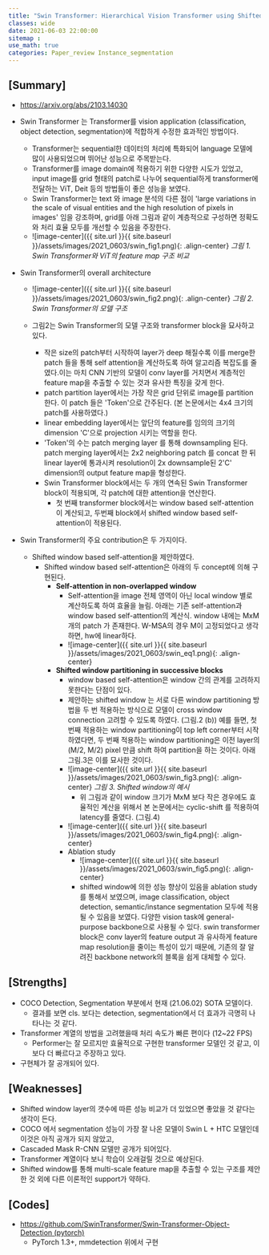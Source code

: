 ```yaml
---
title: "Swin Transformer: Hierarchical Vision Transformer using ShiftedWindows"
classes: wide
date: 2021-06-03 22:00:00
sitemap :
use_math: true
categories: Paper_review Instance_segmentation
---
```


## [Summary]

- https://arxiv.org/abs/2103.14030
- Swin Transformer 는 Transformer를 vision application (classification, object detection, segmentation)에 적합하게 수정한 효과적인 방법이다. 
    - Transformer는 sequential한 데이터의 처리에 특화되어 language 모델에 많이 사용되었으며 뛰어난 성능으로 주목받는다.
    - Transformer를 image domain에 적용하기 위한 다양한 시도가 있었고, input image를 grid 형태의 patch로 나누어 sequential하게 transformer에 전달하는 ViT, Deit 등의 방법들이 좋은 성능을 보였다. 
    - Swin Transformer는 text 와 image 분석의 다른 점이 'large variations in the scale of visual entities and the high resolution of pixels in images' 임을 강조하며, grid를 아래 그림과 같이 계층적으로 구성하면 정확도와 처리 효율 모두를 개선할 수 있음을 주장한다.
    - ![image-center]({{ site.url }}{{ site.baseurl }}/assets/images/2021_0603/swin_fig1.png){: .align-center}
    *그림 1. Swin Transformer와 ViT의 feature map 구조 비교*

- Swin Transformer의 overall architecture
    - ![image-center]({{ site.url }}{{ site.baseurl }}/assets/images/2021_0603/swin_fig2.png){: .align-center}
    *그림 2. Swin Transformer의 모델 구조*

    - 그림2는 Swin Transformer의 모델 구조와 transformer block을 묘사하고 있다.
        - 작은 size의 patch부터 시작하여 layer가 deep 해질수록 이를 merge한 patch 들을 통해 self attention을 계산하도록 하여 알고리즘 복잡도를 줄였다.이는 마치 CNN 기반의 모델이 conv layer를 거치면서 계층적인 feature map을 추출할 수 있는 것과 유사한 특징을 갖게 한다.
        - patch partition layer에서는 가장 작은 grid 단위로 image를 partition 한다. 이 patch 들은 'Token'으로 간주된다. (본 논문에서는 4x4 크기의 patch를 사용하였다.)
        - linear embedding layer에서는 앞단의 feature를 임의의 크기의 dimension 'C'으로 projection 시키는 역할을 한다.
        - 'Token'의 수는 patch merging layer 를 통해 downsampling 된다. patch merging layer에서는 2x2 neighboring patch 를 concat 한 뒤 linear layer에 통과시켜 resolution이 2x downsample된 2'C' dimension의 output feature map을 형성한다.
        - Swin Transformer block에서는 두 개의 연속된 Swin Transformer block이 적용되며, 각 patch에 대한 attention을 연산한다.
            - 첫 번째 transformer block에서는 window based self-attention 이 계산되고, 두번째 block에서 shifted window based self-attention이 적용된다.

- Swin Transformer의 주요 contribution은 두 가지이다.
    - Shifted window based self-attention을 제안하였다.
        - Shifted window based self-attention은 아래의 두 concept에 의해 구현된다.
            - **Self-attention in non-overlapped window**
                - Self-attention을 image 전체 영역이 아닌 local window 별로 계산하도록 하여 효율을 늘림. 아래는 기존 self-attention과 window based self-attention의 계산식. window 내에는 MxM개의 patch 가 존재한다. W-MSA의 경우 M이 고정되었다고 생각하면, hw에 linear하다.
                - ![image-center]({{ site.url }}{{ site.baseurl }}/assets/images/2021_0603/swin_eq1.png){: .align-center}
            - **Shifted window partitioning in successive blocks**
                - window based self-attention은 window 간의 관계를 고려하지 못한다는 단점이 있다.
                - 제안하는 shifted window 는 서로 다른 window partitioning 방법을 두 번 적용하는 방식으로 모델이 cross window connection 고려할 수 있도록 하였다. (그림.2 (b)) 
                예를 들면, 첫번째 적용하는 window partitioning이 top left corner부터 시작하였다면,
                두 번째 적용하는 window partitioning은 이전 layer의 (M/2, M/2) pixel 만큼 shift 하여 partition을 하는 것이다. 
                아래 그림.3은 이를 묘사한 것이다.
                - ![image-center]({{ site.url }}{{ site.baseurl }}/assets/images/2021_0603/swin_fig3.png){: .align-center}
                *그림 3. Shifted window의 예시*
                    - 위 그림과 같이 window 크기가 MxM 보다 작은 경우에도 효율적인 계산을 위해서 본 논문에서는 cyclic-shift 를 적용하여 latency를 줄였다. (그림.4)
                - ![image-center]({{ site.url }}{{ site.baseurl }}/assets/images/2021_0603/swin_fig4.png){: .align-center}
                - Ablation study
                    - ![image-center]({{ site.url }}{{ site.baseurl }}/assets/images/2021_0603/swin_fig5.png){: .align-center}
                    - shifted window에 의한 성능 향상이 있음을 ablation study를 통해서 보였으며, image classification, object detection, semantic/instance segmentation 모두에 적용될 수 있음을 보였다. 다양한 vision task에 general-purpose backbone으로 사용될 수 있다. swin transformer block은 conv layer의 feature output 과 유사하게 feature map resolution을 줄이는 특성이 있기 때문에, 기존의 잘 알려진 backbone network의 블록을 쉽게 대체할 수 있다.

## [Strengths]

- COCO Detection, Segmentation 부분에서 현재 (21.06.02) SOTA 모델이다.
    - 결과를 보면 cls. 보다는 detection, segmentation에서 더 효과가 극명히 나타나는 것 같다.
- Transformer 계열의 방법을 고려했을때 처리 속도가 빠른 편이다 (12~22 FPS)
    - Performer는 잘 모르지만 효율적으로 구현한 transformer 모델인 것 같고, 이보다 더 빠르다고 주장하고 있다.
- 구현체가 잘 공개되어 있다.

## [Weaknesses]

- Shifted window layer의 갯수에 따른 성능 비교가 더 있었으면 좋았을 것 같다는 생각이 든다.
- COCO 에서 segmentation 성능이 가장 잘 나온 모델이 Swin L + HTC 모델인데 이것은 아직 공개가 되지 않았고,
- Cascaded Mask R-CNN 모델만 공개가 되어있다.
- Transformer 계열이다 보니 학습이 오래걸릴 것으로 예상된다.
- Shifted window를 통해 multi-scale feature map을 추출할 수 있는 구조를 제안한 것 외에 다른 이론적인 support가 약하다.

## [Codes]

- https://github.com/SwinTransformer/Swin-Transformer-Object-Detection (pytorch)
    - PyTorch 1.3+, mmdetection 위에서 구현